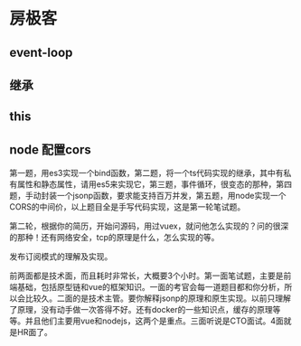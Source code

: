 # 房极客

## event-loop

## 继承

## this

## node 配置cors


第一题，用es3实现一个bind函数，第二题，将一个ts代码实现的继承，其中有私有属性和静态属性，请用es5来实现它，第三题，事件循环，很变态的那种，第四题，手动封装一个jsonp函数，要求能支持百万并发，第五题，用node实现一个CORS的中间价，以上题目全是手写代码实现，这是第一轮笔试题。

第二轮，根据你的简历，开始问源码，用过vuex，就问他怎么实现的？问的很深的那种！还有网络安全，tcp的原理是什么，怎么实现的等。

发布订阅模式的理解及实现。

前两面都是技术面，而且耗时非常长，大概要3个小时。第一面笔试题，主要是前端基础，包括原型链和vue的框架知识。一面的考官会每一道题目都和你分析，所以会比较久。二面的是技术主管。要你解释jsonp的原理和原生实现。以前只理解了原理，没有动手做一次答得不好。还有docker的一些知识点，缓存的原理等等。并且他们主要用vue和nodejs，这两个是重点。三面听说是CTO面试。4面就是HR面了。